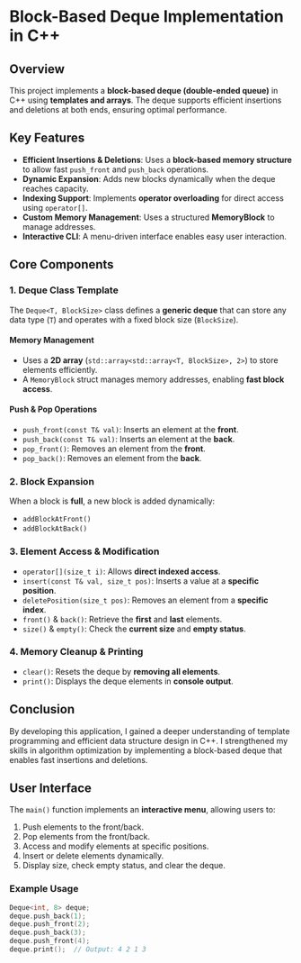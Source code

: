 # Block-Based Deque Implementation in C++

## Overview
This project implements a **block-based deque (double-ended queue)** in C++ using **templates and arrays**. The deque supports efficient insertions and deletions at both ends, ensuring optimal performance.

## Key Features
- **Efficient Insertions & Deletions**: Uses a **block-based memory structure** to allow fast `push_front` and `push_back` operations.
- **Dynamic Expansion**: Adds new blocks dynamically when the deque reaches capacity.
- **Indexing Support**: Implements **operator overloading** for direct access using `operator[]`.
- **Custom Memory Management**: Uses a structured **MemoryBlock** to manage addresses.
- **Interactive CLI**: A menu-driven interface enables easy user interaction.

## Core Components

### 1. **Deque Class Template**
The `Deque<T, BlockSize>` class defines a **generic deque** that can store any data type (`T`) and operates with a fixed block size (`BlockSize`).

#### **Memory Management**
- Uses a **2D array** (`std::array<std::array<T, BlockSize>, 2>`) to store elements efficiently.
- A `MemoryBlock` struct manages memory addresses, enabling **fast block access**.

#### **Push & Pop Operations**
- `push_front(const T& val)`: Inserts an element at the **front**.
- `push_back(const T& val)`: Inserts an element at the **back**.
- `pop_front()`: Removes an element from the **front**.
- `pop_back()`: Removes an element from the **back**.

### 2. **Block Expansion**
When a block is **full**, a new block is added dynamically:
- `addBlockAtFront()`
- `addBlockAtBack()`

### 3. **Element Access & Modification**
- `operator[](size_t i)`: Allows **direct indexed access**.
- `insert(const T& val, size_t pos)`: Inserts a value at a **specific position**.
- `deletePosition(size_t pos)`: Removes an element from a **specific index**.
- `front()` & `back()`: Retrieve the **first** and **last** elements.
- `size()` & `empty()`: Check the **current size** and **empty status**.

### 4. **Memory Cleanup & Printing**
- `clear()`: Resets the deque by **removing all elements**.
- `print()`: Displays the deque elements in **console output**.

## Conclusion
By developing this application, I gained a deeper understanding of template programming and efficient data structure design in C++. I strengthened my skills in algorithm optimization by implementing a block-based deque that enables fast insertions and deletions.

## User Interface
The `main()` function implements an **interactive menu**, allowing users to:
1. Push elements to the front/back.
2. Pop elements from the front/back.
3. Access and modify elements at specific positions.
4. Insert or delete elements dynamically.
5. Display size, check empty status, and clear the deque.

### **Example Usage**
```cpp
Deque<int, 8> deque;
deque.push_back(1);
deque.push_front(2);
deque.push_back(3);
deque.push_front(4);
deque.print();  // Output: 4 2 1 3
